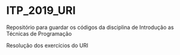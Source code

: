 # ITP_2019_URI
Repositório para guardar os códigos da disciplina de Introdução as Técnicas de Programação

Resolução dos exercícios do URI
